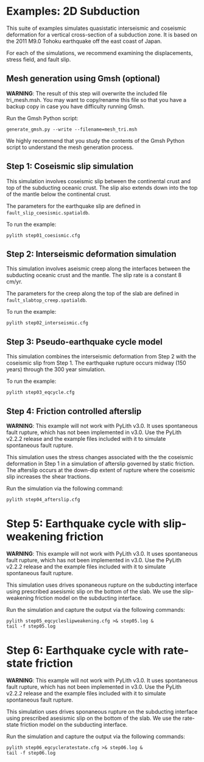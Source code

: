 # Examples: 2D Subduction

This suite of examples simulates quasistatic interseismic and
coseismic deformation for a vertical cross-section of a subduction zone.
It is based on the 2011 M9.0 Tohoku earthquake off the east coast of Japan.

For each of the simulations, we recommend examining the displacements,
stress field, and fault slip.

## Mesh generation using Gmsh (optional)

**WARNING**: The result of this step will overwrite the included file
tri_mesh.msh. You may want to copy/rename this file so that you have a
backup copy in case you have difficulty running Gmsh.

Run the Gmsh Python script:
```
generate_gmsh.py --write --filename=mesh_tri.msh
```

We highly recommend that you study the contents of the Gmsh Python script
to understand the mesh generation process.

## Step 1: Coseismic slip simulation

This simulation involves coseismic slip between the continental crust
and top of the subducting oceanic crust. The slip also extends down
into the top of the mantle below the continental crust.

The parameters for the earthquake slip are defined in
`fault_slip_coesismic.spatialdb`.

To run the example:
```
pylith step01_coesismic.cfg
```

## Step 2: Interseismic deformation simulation

This simulation involves aseismic creep along the interfaces between
the subducting oceanic crust and the mantle. The slip rate is a
constant 8 cm/yr.

The parameters for the creep along the top of the slab are defined in 
`fault_slabtop_creep.spatialdb`.

To run the example:
```
pylith step02_interseismic.cfg
```

## Step 3: Pseudo-earthquake cycle model

This simulation combines the interseismic deformation from Step 2
with the coseismic slip from Step 1. The earthquake rupture occurs
midway (150 years) through the 300 year simulation.

To run the example:
```
pylith step03_eqcycle.cfg
```

## Step 4: Friction controlled afterslip

**WARNING**: This example will not work with PyLith v3.0. It uses
spontaneous fault rupture, which has not been implemented in v3.0. Use
the PyLith v2.2.2 release and the example files included with it to
simulate spontaneous fault rupture.

This simulation uses the stress changes associated with the the
coseismic deformation in Step 1 in a simulation of afterslip
governed by static friction. The afterslip occurs at the down-dip
extent of rupture where the coseismic slip increases the shear
tractions.

Run the simulation via the following command:
```
pylith step04_afterslip.cfg
```

# Step 5: Earthquake cycle with slip-weakening friction

**WARNING**: This example will not work with PyLith v3.0. It uses
spontaneous fault rupture, which has not been implemented in v3.0. Use
the PyLith v2.2.2 release and the example files included with it to
simulate spontaneous fault rupture.

This simulation uses drives sponaneous rupture on the subducting
interface using prescribed asesismic slip on the bottom of the
slab. We use the slip-weakening friction model on the subducting
interface.

Run the simulation and capture the output via the following commands:
```
pylith step05_eqcycleslipweakening.cfg >& step05.log &
tail -f step05.log
```

# Step 6: Earthquake cycle with rate-state friction

**WARNING**: This example will not work with PyLith v3.0. It uses
spontaneous fault rupture, which has not been implemented in v3.0. Use
the PyLith v2.2.2 release and the example files included with it to
simulate spontaneous fault rupture.

This simulation uses drives sponaneous rupture on the subducting
interface using prescribed asesismic slip on the bottom of the
slab. We use the rate-state friction model on the subducting
interface.

Run the simulation and capture the output via the following commands:
```
pylith step06_eqcycleratestate.cfg >& step06.log &
tail -f step06.log
```

